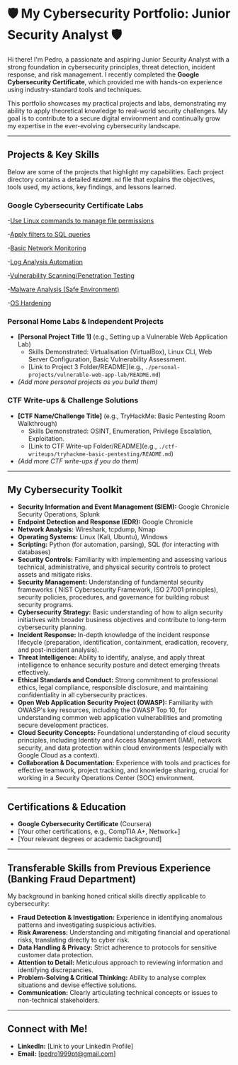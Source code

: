 # 🛡️ My Cybersecurity Portfolio: Junior Security Analyst 🛡️

Hi there! I'm Pedro, a passionate and aspiring Junior Security Analyst with a strong foundation in cybersecurity principles, threat detection, incident response, and risk management. I recently completed the **Google Cybersecurity Certificate**, which provided me with hands-on experience using industry-standard tools and techniques.

This portfolio showcases my practical projects and labs, demonstrating my ability to apply theoretical knowledge to real-world security challenges. My goal is to contribute to a secure digital environment and continually grow my expertise in the ever-evolving cybersecurity landscape.

---

## **Projects & Key Skills**

Below are some of the projects that highlight my capabilities. Each project directory contains a detailed `README.md` file that explains the objectives, tools used, my actions, key findings, and lessons learned.

### **Google Cybersecurity Certificate Labs**

-[Use Linux commands to manage file permissions](https://github.com/pedroTrvs99/Use_Linux_commands_to_manage_file_permissions/tree/main)

-[Apply filters to SQL queries](https://github.com/pedroTrvs99/Apply-filters-to-SQL-queries/blob/main/README.md)

-[Basic Network Monitoring](https://github.com/pedroTrvs99/Apply-filters-to-SQL-queries/blob/main/README.md)

-[Log Analysis Automation](https://github.com/pedroTrvs99/Apply-filters-to-SQL-queries/blob/main/README.md)

-[Vulnerability Scanning/Penetration Testing](https://github.com/pedroTrvs99/Apply-filters-to-SQL-queries/blob/main/README.md)

-[Malware Analysis (Safe Environment)](https://github.com/pedroTrvs99/Apply-filters-to-SQL-queries/blob/main/README.md)

-[OS Hardening](https://github.com/pedroTrvs99/Apply-filters-to-SQL-queries/blob/main/README.md)


### **Personal Home Labs & Independent Projects**
* **[Personal Project Title 1]** (e.g., Setting up a Vulnerable Web Application Lab)
    * Skills Demonstrated: Virtualisation (VirtualBox), Linux CLI, Web Server Configuration, Basic Vulnerability Assessment.
    * [Link to Project 3 Folder/README](e.g., `./personal-projects/vulnerable-web-app-lab/README.md`)
* *(Add more personal projects as you build them)*

### **CTF Write-ups & Challenge Solutions**
* **[CTF Name/Challenge Title]** (e.g., TryHackMe: Basic Pentesting Room Walkthrough)
    * Skills Demonstrated: OSINT, Enumeration, Privilege Escalation, Exploitation.
    * [Link to CTF Write-up Folder/README](e.g., `./ctf-writeups/tryhackme-basic-pentesting/README.md`)
* *(Add more CTF write-ups if you do them)*

---

## **My Cybersecurity Toolkit**

* **Security Information and Event Management (SIEM):** Google Chronicle Security Operations, Splunk
* **Endpoint Detection and Response (EDR):** Google Chronicle
* **Network Analysis:** Wireshark, tcpdump, Nmap
* **Operating Systems:** Linux (Kali, Ubuntu), Windows
* **Scripting:** Python (for automation, parsing), SQL (for interacting with databases)
* **Security Controls:** Familiarity with implementing and assessing various technical, administrative, and physical security controls to protect assets and mitigate risks.
* **Security Management:** Understanding of fundamental security frameworks ( NIST Cybersecurity Framework, ISO 27001 principles), security policies, procedures, and governance for building robust security programs.
* **Cybersecurity Strategy:** Basic understanding of how to align security initiatives with broader business objectives and contribute to long-term cybersecurity planning.
* **Incident Response:** In-depth knowledge of the incident response lifecycle (preparation, identification, containment, eradication, recovery, and post-incident analysis).
* **Threat Intelligence:** Ability to identify, analyse, and apply threat intelligence to enhance security posture and detect emerging threats effectively.
* **Ethical Standards and Conduct:** Strong commitment to professional ethics, legal compliance, responsible disclosure, and maintaining confidentiality in all cybersecurity practices.
* **Open Web Application Security Project (OWASP):** Familiarity with OWASP's key resources, including the OWASP Top 10, for understanding common web application vulnerabilities and promoting secure development practices.
* **Cloud Security Concepts:** Foundational understanding of cloud security principles, including Identity and Access Management (IAM), network security, and data protection within cloud environments (especially with Google Cloud as a context).
* **Collaboration & Documentation:** Experience with tools and practices for effective teamwork, project tracking, and knowledge sharing, crucial for working in a Security Operations Center (SOC) environment.


---

## **Certifications & Education**

* **Google Cybersecurity Certificate** (Coursera)
* [Your other certifications, e.g., CompTIA A+, Network+]
* [Your relevant degrees or academic background]

---

## **Transferable Skills from Previous Experience (Banking Fraud Department)**

My background in banking honed critical skills directly applicable to cybersecurity:
* **Fraud Detection & Investigation:** Experience in identifying anomalous patterns and investigating suspicious activities.
* **Risk Awareness:** Understanding and mitigating financial and operational risks, translating directly to cyber risk.
* **Data Handling & Privacy:** Strict adherence to protocols for sensitive customer data protection.
* **Attention to Detail:** Meticulous approach to reviewing information and identifying discrepancies.
* **Problem-Solving & Critical Thinking:** Ability to analyse complex situations and devise effective solutions.
* **Communication:** Clearly articulating technical concepts or issues to non-technical stakeholders.

---

## **Connect with Me!**

* **LinkedIn:** [Link to your LinkedIn Profile]
* **Email:** [pedro1999pt@gmail.com]

